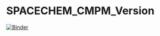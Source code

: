 # SPACECHEM_CMPM_Version
[![Binder](https://mybinder.org/badge_logo.svg)](https://mybinder.org/v2/gh/GSisodiyaShweta/SPACECHEM_CMPM_Version.git/main?labpath=Code.ipynb)
